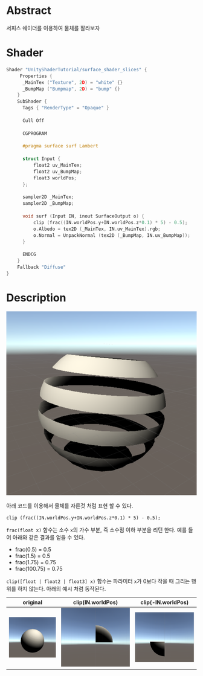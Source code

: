 # Abstract

서피스 쉐이더를 이용하여 물체를 잘라보자

# Shader

```c
Shader "UnityShaderTutorial/surface_shader_slices" {
	 Properties {
      _MainTex ("Texture", 2D) = "white" {}
      _BumpMap ("Bumpmap", 2D) = "bump" {}
    }
    SubShader {
      Tags { "RenderType" = "Opaque" }
      
	  Cull Off
      
	  CGPROGRAM
      
	  #pragma surface surf Lambert
      
	  struct Input {
          float2 uv_MainTex;
          float2 uv_BumpMap;
          float3 worldPos;
      };
      
	  sampler2D _MainTex;
      sampler2D _BumpMap;
      
	  void surf (Input IN, inout SurfaceOutput o) {
		  clip (frac((IN.worldPos.y+IN.worldPos.z*0.1) * 5) - 0.5);
          o.Albedo = tex2D (_MainTex, IN.uv_MainTex).rgb;
          o.Normal = UnpackNormal (tex2D (_BumpMap, IN.uv_BumpMap));
      }
      
	  ENDCG
    } 
    Fallback "Diffuse"
}
```

# Description

![](./Images/shader_slices.png)


아래 코드를 이용해서 물체를 자른것 처럼 표현 할 수 있다.

```
clip (frac((IN.worldPos.y+IN.worldPos.z*0.1) * 5) - 0.5);
```

`frac(float x)` 함수는 소수 `x`의 가수 부분, 즉 소수점 이하 부분을 리턴 한다. 예를 들어 아래와 같은 결과를 얻을 수 있다.

* frac(0.5) = 0.5
* frac(1.5) = 0.5
* frac(1.75) = 0.75
* frac(100.75) = 0.75

`clip([float | float2 | float3] x)` 함수는 파라미터 `x`가 0보다 작을 때 그리는 행위를 하지 않는다. 아래의 예시 처럼 동작된다.

| original | clip(IN.worldPos) | clip(-IN.worldPos) | 
|:-------:|:--------:|:--------:|
| ![](./Images/slices_org.png) | ![](./Images/slices_pos.png) | ![](./Images/slices_nag.png) |




